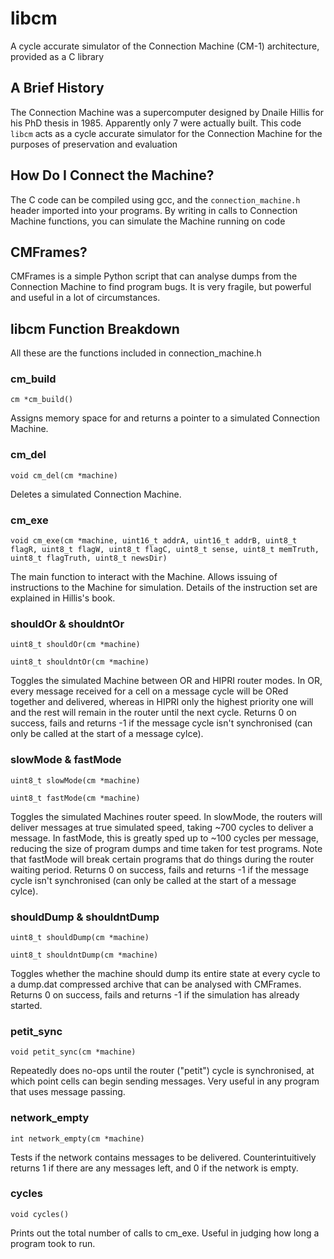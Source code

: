 # libcm
A cycle accurate simulator of the Connection Machine (CM-1) architecture, provided as a C library

## A Brief History
The Connection Machine was a supercomputer designed by Dnaile Hillis for his PhD thesis in 1985.
Apparently only 7 were actually built. This code `libcm` acts as a cycle accurate simulator for the
Connection Machine for the purposes of preservation and evaluation

## How Do I Connect the Machine?
The C code can be compiled using gcc, and the `connection_machine.h` header imported into your programs.
By writing in calls to Connection Machine functions, you can simulate the Machine running on code

## CMFrames?
CMFrames is a simple Python script that can analyse dumps from the Connection Machine to find program
bugs. It is very fragile, but powerful and useful in a lot of circumstances.

## libcm Function Breakdown
All these are the functions included in connection_machine.h

### cm_build
`cm *cm_build()`

Assigns memory space for and returns a pointer to a simulated Connection Machine.

### cm_del
`void cm_del(cm *machine)`

Deletes a simulated Connection Machine.

### cm_exe
`void cm_exe(cm *machine, uint16_t addrA, uint16_t addrB, uint8_t flagR, uint8_t flagW, uint8_t flagC, uint8_t sense, uint8_t memTruth, uint8_t flagTruth, uint8_t newsDir)`

The main function to interact with the Machine. Allows issuing of instructions to the Machine for
simulation. Details of the instruction set are explained in Hillis's book.

### shouldOr & shouldntOr
`uint8_t shouldOr(cm *machine)`

`uint8_t shouldntOr(cm *machine)`

Toggles the simulated Machine between OR and HIPRI router modes. In OR, every message received for a cell
on a message cycle will be ORed together and delivered, whereas in HIPRI only the highest priority one
will and the rest will remain in the router until the next cycle. Returns 0 on success, fails and returns
-1 if the message cycle isn't synchronised (can only be called at the start of a message cylce).

### slowMode & fastMode
`uint8_t slowMode(cm *machine)`

`uint8_t fastMode(cm *machine)`

Toggles the simulated Machines router speed. In slowMode, the routers will deliver messages at true
simulated speed, taking ~700 cycles to deliver a message. In fastMode, this is greatly sped up to ~100
cycles per message, reducing the size of program dumps and time taken for test programs. Note that
fastMode will break certain programs that do things during the router waiting period. Returns 0 on
success, fails and returns -1 if the message cycle isn't synchronised (can only be called at the start of
a message cylce).

### shouldDump & shouldntDump
`uint8_t shouldDump(cm *machine)`

`uint8_t shouldntDump(cm *machine)`

Toggles whether the machine should dump its entire state at every cycle to a dump.dat compressed archive
that can be analysed with CMFrames. Returns 0 on success, fails and returns -1 if the simulation has
already started.

### petit_sync
`void petit_sync(cm *machine)`

Repeatedly does no-ops until the router ("petit") cycle is synchronised, at which point cells can begin
sending messages. Very useful in any program that uses message passing.

### network_empty
`int network_empty(cm *machine)`

Tests if the network contains messages to be delivered. Counterintuitively returns 1 if there are any
messages left, and 0 if the network is empty.

### cycles
`void cycles()`

Prints out the total number of calls to cm_exe. Useful in judging how long a program took to run.
